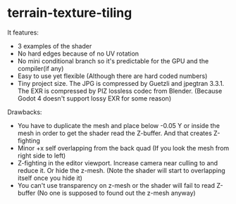 # terrain-texture-tiling
 
It features:
- 3 examples of the shader
- No hard edges because of no UV rotation
- No mini conditional branch so it's predictable for the GPU and the compiler(if any)
- Easy to use yet flexible (Although there are hard coded numbers)
- Tiny project size. The JPG is compressed by Guetzli and jpegtran 3.3.1. The EXR is compressed by PIZ lossless codec from Blender. (Because Godot 4 doesn't support lossy EXR for some reason)

Drawbacks:
- You have to duplicate the mesh and place below -0.05 Y or inside the mesh in order to get the shader read the Z-buffer. And that creates Z-fighting
- Minor +x self overlapping from the back quad (If you look the mesh from right side to left)
- Z-fighting in the editor viewport. Increase camera near culling to and reduce it. Or hide the z-mesh. (Note the shader will start to overlapping itself once you hide it)
- You can't use transparency on z-mesh or the shader will fail to read Z-buffer (No one is supposed to found out the z-mesh anyway)
